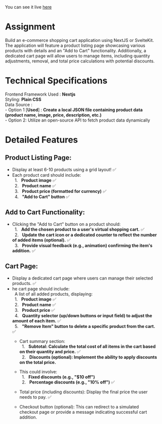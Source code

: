 You can see it live [here](https://e-com-demo-pi.vercel.app/)   

# Assignment

Build an e-commerce shopping cart application using NextJS or SvelteKit. The application will feature a product listing page showcasing various products with details and an "Add to Cart" functionality. Additionally, a dedicated cart page will allow users to manage items, including quantity adjustments, removal, and total price calculations with potential discounts.

# Technical Specifications
  Frontend Framework Used : **Nextjs**  
  Styling: **Plain CSS**  
  Data Source :  
      - Option 1 [**Used**] : **Create a local JSON file containing product data (product name, image, price, description, etc.)**    
      - Option 2: Utilize an open-source API to fetch product data dynamically


# Detailed Features

## Product Listing Page:
  -  Display at least 6-10 products using a grid layout! ✅
  -  Each product card should include:  
           &nbsp; 1. &nbsp; **Product image**  ✅  
           &nbsp; 2. &nbsp; **Product name**   ✅  
           &nbsp; 3. &nbsp; **Product price (formatted for currency)**  ✅  
           &nbsp; 4. &nbsp; **"Add to Cart" button**  ✅  


## Add to Cart Functionality:
- Clicking the "Add to Cart" button on a product should:  
    &nbsp; 1. &nbsp;   **Add the chosen product to a user's virtual shopping cart.** ✅  
    &nbsp; 2. &nbsp;   **Update the cart icon or a dedicated counter to reflect the number of added items (optional).** ✅  
    &nbsp; 3. &nbsp;   **Provide visual feedback (e.g., animation) confirming the item's addition.** ✅  

 
## Cart Page:
  - Display a dedicated cart page where users can manage their selected products. ✅  
  - he cart page should include:  
        &nbsp; A list of all added products, displaying:  
            &nbsp; 1. &nbsp; **Product image** ✅  
            &nbsp; 2. &nbsp; **Product name**  ✅  
            &nbsp; 3. &nbsp; **Product price** ✅  
            &nbsp; 4. &nbsp; **Quantity selector (up/down buttons or input field) to adjust the amount of each item.** ✅  
            &nbsp; 5. &nbsp; **"Remove Item" button to delete a specific product from the cart.** ✅  
    - Cart summary section:  
          &nbsp; 1. &nbsp; **Subtotal: Calculate the total cost of all items in the cart based on their quantity and price.** ✅  
          &nbsp; 2. &nbsp; **Discounts (optional): Implement the ability to apply discounts on the total price.**   
    - This could involve:  
            &nbsp; 1. &nbsp; **Fixed discounts (e.g., "$10 off")**  
            &nbsp; 2. &nbsp; **Percentage discounts (e.g., "10% off")** ✅  

    - Total price (including discounts): Display the final price the user needs to pay. ✅
      
    - Checkout button (optional): This can redirect to a simulated checkout page or provide a message indicating successful cart addition.
